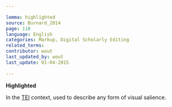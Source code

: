 ```yaml
---

lemma: highlighted
source: Burnard_2014
page: 110 
language: English
categories: Markup, Digital Scholarly Editing
related_terms: 
contributor: wout
last_updated_by: wout
last_update: 01-04-2015
        
---
```


**Highlighted**

In the [TEI](TEI.html) context, used to describe any form of visual salience.

